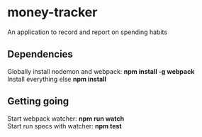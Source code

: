 # money-tracker

An application to record and report on spending habits

## Dependencies

Globally install nodemon and webpack: **npm install -g webpack**  
Install everything else **npm install**

## Getting going

Start webpack watcher: **npm run watch**  
Start run specs with watcher: **npm test**  
